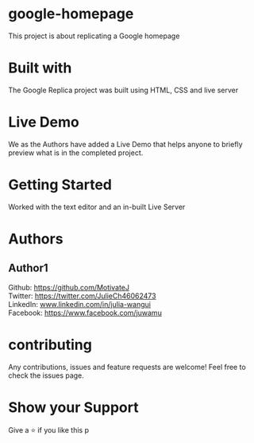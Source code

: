 # google-homepage
This project is about replicating a Google homepage
# Built with
The Google Replica project was built using HTML, CSS and live server
# Live Demo
We as the Authors have added a Live Demo that helps anyone to briefly preview what is in the completed project.
# Getting Started
Worked with the text editor and an in-built Live Server
# Authors
## Author1  
Github:   https://github.com/MotivateJ  
Twitter:  https://twitter.com/JulieCh46062473  
LinkedIn: www.linkedin.com/in/julia-wangui  
Facebook: https://www.facebook.com/juwamu
# contributing
Any contributions, issues and feature requests are welcome!
Feel free to check the issues page.
# Show your Support
Give a ⭐️ if you like this p
